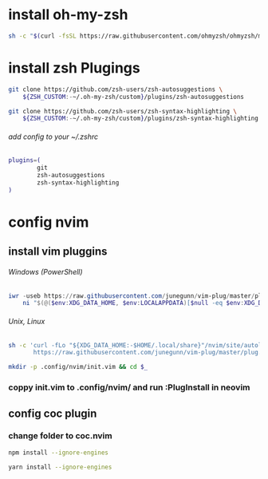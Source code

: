 
# install oh-my-zsh
```bash
sh -c "$(curl -fsSL https://raw.githubusercontent.com/ohmyzsh/ohmyzsh/master/tools/install.sh)"
```


# install zsh Plugings
```bash
git clone https://github.com/zsh-users/zsh-autosuggestions \
    ${ZSH_CUSTOM:-~/.oh-my-zsh/custom}/plugins/zsh-autosuggestions

git clone https://github.com/zsh-users/zsh-syntax-highlighting \
    ${ZSH_CUSTOM:-~/.oh-my-zsh/custom}/plugins/zsh-syntax-highlighting
```
###### add config to your  ~/.zshrc
```bash
plugins=(
        git
        zsh-autosuggestions
        zsh-syntax-highlighting
)
```
# config nvim
## install vim pluggins
###### Windows (PowerShell)

```powershell
iwr -useb https://raw.githubusercontent.com/junegunn/vim-plug/master/plug.vim |`
    ni "$(@($env:XDG_DATA_HOME, $env:LOCALAPPDATA)[$null -eq $env:XDG_DATA_HOME])/nvim-data/site/autoload/plug.vim" -Force
```

###### Unix, Linux

```sh
sh -c 'curl -fLo "${XDG_DATA_HOME:-$HOME/.local/share}"/nvim/site/autoload/plug.vim --create-dirs \
       https://raw.githubusercontent.com/junegunn/vim-plug/master/plug.vim'
```
```sh
mkdir -p .config/nvim/init.vim && cd $_
```
### coppy init.vim to .config/nvim/  and run :PlugInstall in neovim

## config coc plugin
### change folder to coc.nvim

```bash
npm install --ignore-engines
```
```bash
yarn install --ignore-engines
```




